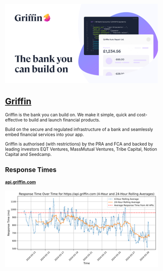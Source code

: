 [![Visit Griffin](imagePreview.jpg)](https://griffin.com)

# [Griffin](https://griffin.com)

Griffin is the bank you can build on. We make it simple, quick and cost-effective to build and launch financial products.

Build on the secure and regulated infrastructure of a bank and seamlessly embed financial services into your app.

Griffin is authorised (with restrictions) by the PRA and FCA and backed by leading investors EQT Ventures, MassMutual Ventures, Tribe Capital, Notion Capital and Seedcamp.

## Response Times

#### [api.griffin.com](https://api.griffin.com)

![api.griffin.com](response-time-charts/6170692e6772696666696e2e636f6d.svg)

